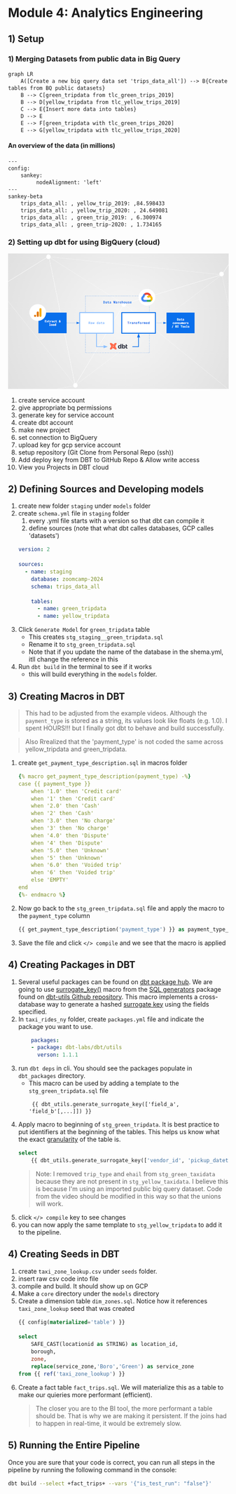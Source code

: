 
# Module 4: Analytics Engineering

## 1) Setup

### 1) Merging Datasets from public data in Big Query

```mermaid
graph LR
    A([Create a new big query data set 'trips_data_all']) --> B{Create tables from BQ public datasets}
    B --> C[green_tripdata from tlc_green_trips_2019]
    B --> D[yellow_tripdata from tlc_yellow_trips_2019]
    C --> E{Insert more data into tables}
    D --> E
    E --> F[green_tripdata with tlc_green_trips_2020]
    E --> G[yellow_tripdata with tlc_yellow_trips_2020]
```

#### An overview of the data (in millions)

```mermaid
---
config:
    sankey:
         nodeAlignment: 'left'
---
sankey-beta
    trips_data_all: , yellow_trip_2019: ,84.598433
    trips_data_all: , yellow_trip_2020: , 24.649081
    trips_data_all: , green_trip_2019: , 6.300974
    trips_data_all: , green_trip-2020: , 1.734165
```
### 2) Setting up dbt for using BigQuery (cloud)

![alt text](images/image1.png)

1) create service account
1) give appropriate bq permissions
1) generate key for service account
1) create dbt account
1) make new project
1) set connection to BigQuery
1) upload key for gcp service account
1) setup repository (Git Clone from Personal Repo (ssh))
1) Add deploy key from DBT to GitHub Repo & Allow write access
1) View you Projects in DBT cloud

## 2) Defining Sources and Developing models

1) create new folder `staging` under `models` folder
1) create `schema.yml` file in `staging` folder
    1) every .yml file starts with a version so that dbt can compile it
    1) define sources (note that what dbt calles databases, GCP calles 'datasets')
    ```yml
    version: 2
    
    sources:
      - name: staging
        database: zoomcamp-2024
        schema: trips_data_all
    
        tables:
          - name: green_tripdata
          - name: yellow_tripdata
    ```
1) Click `Generate Model` for `green_tripdata` table
    - This creates `stg_staging__green_tripdata.sql`
    - Rename it to `stg_green_tripdata.sql`
    - Note that if you update the name of the database in the shema.yml, itll change the reference in this  
1) Run `dbt build` in the terminal to see if it works
    - this will build everything in the `models` folder.

## 3) Creating Macros in DBT

> This had to be adjusted from the example videos.  Although the `payment_type` is stored as a string, its values look like floats (e.g. 1.0).  I spent HOURS!!! but I finally got dbt to behave and build successfully.

> Also Rrealized that the 'payment_type' is not coded the same across yellow_tripdata and green_tripdata.

1) create `get_payment_type_description.sql` in macros folder
    ``` yml
    {% macro get_payment_type_description(payment_type) -%}
    case {{ payment_type }}
        when '1.0' then 'Credit card'
        when '1' then 'Credit card'
        when '2.0' then 'Cash'
        when '2' then 'Cash'
        when '3.0' then 'No charge'
        when '3' then 'No charge'
        when '4.0' then 'Dispute'
        when '4' then 'Dispute'
        when '5.0' then 'Unknown'
        when '5' then 'Unknown'
        when '6.0' then 'Voided trip'
        when '6' then 'Voided trip'
        else 'EMPTY'
    end
    {%- endmacro %}
    ```
2) Now go back to the `stg_green_tripdata.sql` file and apply the macro to the `payment_type` column
    ```sql
    {{ get_payment_type_description('payment_type') }} as payment_type_description, 
    ```
3) Save the file and click `</> compile` and we see that the macro is applied

## 4) Creating Packages in DBT

1) Several useful packages can be found on [dbt package hub](https://hub.getdbt.com/).  We are going to use [surrogate_key()](https://github.com/dbt-labs/dbt-utils?tab=readme-ov-file#generate_surrogate_key-source) macro from the [SQL generators](https://github.com/dbt-labs/dbt-utils?tab=readme-ov-file#sql-generators) package found on [dbt-utils Github repository](https://github.com/dbt-labs/dbt-utils).  This macro implements a cross-database way to generate a hashed [surrogate key](https://www.sisense.com/blog/when-and-how-to-use-surrogate-keys/) using the fields specified.
1) In `taxi_rides_ny` folder, create  `packages.yml` file and indicate the package you want to use.  
    ```yml
        packages:
        - package: dbt-labs/dbt/utils
          verson: 1.1.1
    ```
1) run `dbt deps` in cli.  You should see the packages populate in `dbt_packages` directory.
    - This macro can be used by adding a template to the `stg_green_tripdata.sql` file
        ```jinga
         {{ dbt_utils.generate_surrogate_key(['field_a', 'field_b'[,...]]) }}
         ```
1) Apply macro to beginning of `stg_green_tripdata`.  It is best practice to put identifiers at the beginning of the tables.  This helps us know what the exact [granularity](https://c3.ai/glossary/features/data-granularity/) of the table is.
    ```sql
    select
        {{ dbt_utils.generate_surrogate_key(['vendor_id', 'pickup_datetime']) }} as trip_id,
    ```
    > Note: I removed `trip_type` and `ehail` from `stg_green_taxidata` because they are not present in `stg_yellow_taxidata`.  I believe this is because I'm using an imported public big query dataset.  Code from the video should be modified in this way so that the unions will work.
1) click `</> compile` key to see changes
1) you can now apply the same template to `stg_yellow_tripdata` to add it to the pipeline.

## 4) Creating Seeds in DBT

1) create `taxi_zone_lookup.csv` under `seeds` folder.
1) insert raw csv code into file
1) compile and build.  It should show up on GCP
1) Make a `core` directory under the `models` directory
1) Create a dimension table `dim_zones.sql`.  Notice how it references `taxi_zone_lookup` seed that was created
    ```sql
    {{ config(materialized='table') }}

    select 
        SAFE_CAST(locationid as STRING) as location_id, 
        borough, 
        zone, 
        replace(service_zone,'Boro','Green') as service_zone 
    from {{ ref('taxi_zone_lookup') }}
    ```
1) Create a fact table `fact_trips.sql`.  We will materialize this as a table to make our quieries more performant (efficient).  
    > The closer you are to the BI tool, the more performant a table should be.  That is why we are making it persistent.  If the joins had to happen in real-time, it would be extremely slow.

## 5) Running the Entire Pipeline

Once you are sure that your code is correct, you can run all steps in the pipeline by running the following command in the console:

```sh
dbt build --select +fact_trips+ --vars '{"is_test_run": "false"}'
```